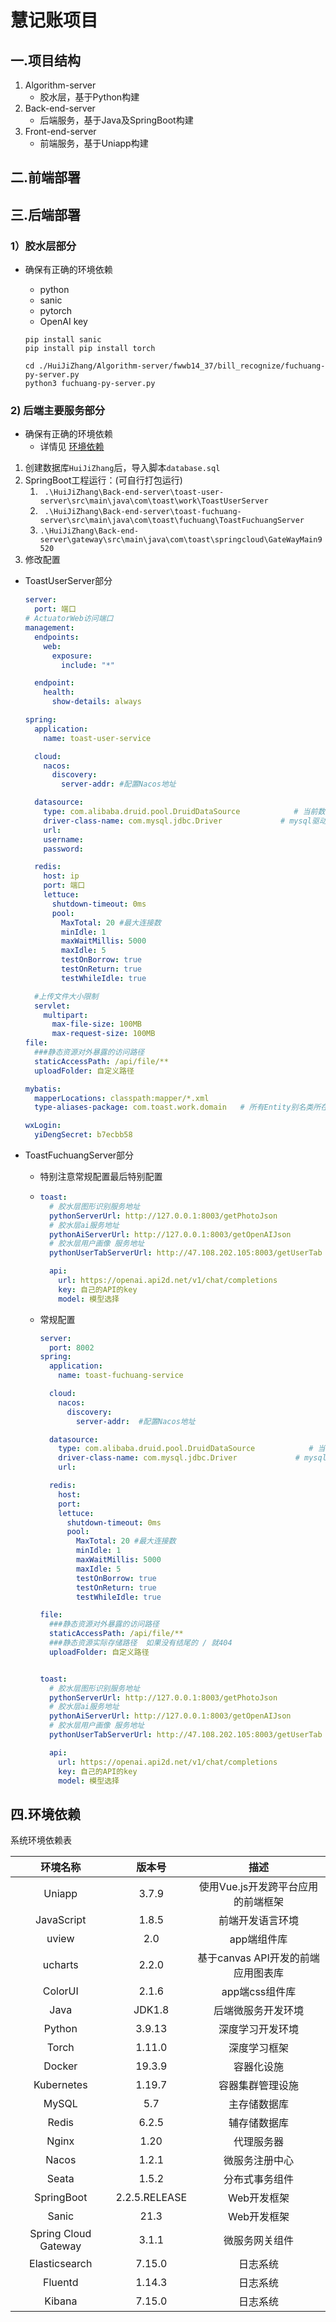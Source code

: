 # 									慧记账项目
## 一.项目结构

1. Algorithm-server
   * 胶水层，基于Python构建
2. Back-end-server
   * 后端服务，基于Java及SpringBoot构建
3. Front-end-server
   * 前端服务，基于Uniapp构建

## 二.前端部署



## 三.后端部署

### 1）胶水层部分

* 确保有正确的环境依赖

  * python
  * sanic
  * pytorch
  * OpenAI key

  ```shell
  pip install sanic
  pip install pip install torch
  ```

  ```shell
  cd ./HuiJiZhang/Algorithm-server/fwwb14_37/bill_recognize/fuchuang-py-server.py
  python3 fuchuang-py-server.py
  ```

  

### **2) 后端主要服务部分**

- 确保有正确的环境依赖
  - 详情见  [环境依赖](#四.环境依赖)

1. 创建数据库`HuiJiZhang`后，导入脚本`database.sql`
2. SpringBoot工程运行：(可自行打包运行)
   1. ` .\HuiJiZhang\Back-end-server\toast-user-server\src\main\java\com\toast\work\ToastUserServer`
   2. ` .\HuiJiZhang\Back-end-server\toast-fuchuang-server\src\main\java\com\toast\fuchuang\ToastFuchuangServer`
   3.   `.\HuiJiZhang\Back-end-server\gateway\src\main\java\com\toast\springcloud\GateWayMain9520`
3. 修改配置

- ToastUserServer部分

  ```yaml
  server:
    port: 端口
  # ActuatorWeb访问端口
  management:
    endpoints:
      web:
        exposure:
          include: "*"
  
    endpoint:
      health:
        show-details: always
  
  spring:
    application:
      name: toast-user-service
  
    cloud:
      nacos:
        discovery:
          server-addr: #配置Nacos地址
  
    datasource:
      type: com.alibaba.druid.pool.DruidDataSource            # 当前数据源操作类型
      driver-class-name: com.mysql.jdbc.Driver             # mysql驱动包 com.mysql.jdbc.Driver org.gjt.mm.mysql.Driver
      url: 
      username: 
      password: 
  
    redis:
      host: ip
      port: 端口
      lettuce:
        shutdown-timeout: 0ms
        pool:
          MaxTotal: 20 #最大连接数
          minIdle: 1
          maxWaitMillis: 5000
          maxIdle: 5
          testOnBorrow: true
          testOnReturn: true
          testWhileIdle: true
  
    #上传文件大小限制
    servlet:
      multipart:
        max-file-size: 100MB
        max-request-size: 100MB
  file:
    ###静态资源对外暴露的访问路径
    staticAccessPath: /api/file/**
    uploadFolder: 自定义路径
  
  mybatis:
    mapperLocations: classpath:mapper/*.xml
    type-aliases-package: com.toast.work.domain   # 所有Entity别名类所在包
  
  wxLogin:
    yiDengSecret: b7ecbb58
  ```



- ToastFuchuangServer部分

  - 特别注意常规配置最后特别配置

  - ```YAML
    toast:
      # 胶水层图形识别服务地址
      pythonServerUrl: http://127.0.0.1:8003/getPhotoJson
      # 胶水层ai服务地址
      pythonAiServerUrl: http://127.0.0.1:8003/getOpenAIJson
      # 胶水层用户画像 服务地址
      pythonUserTabServerUrl: http://47.108.202.105:8003/getUserTab
    
      api:
        url: https://openai.api2d.net/v1/chat/completions
        key: 自己的API的key
        model: 模型选择
    ```

  - 常规配置

    ```yaml
    server:
      port: 8002
    spring:
      application:
        name: toast-fuchuang-service
    
      cloud:
        nacos:
          discovery:
            server-addr:  #配置Nacos地址
    
      datasource:
        type: com.alibaba.druid.pool.DruidDataSource            # 当前数据源操作类型
        driver-class-name: com.mysql.jdbc.Driver             # mysql驱动包 com.mysql.jdbc.Driver org.gjt.mm.mysql.Driver
        url: 
    
      redis:
        host: 
        port: 
        lettuce:
          shutdown-timeout: 0ms
          pool:
            MaxTotal: 20 #最大连接数
            minIdle: 1
            maxWaitMillis: 5000
            maxIdle: 5
            testOnBorrow: true
            testOnReturn: true
            testWhileIdle: true
    
    file:
      ###静态资源对外暴露的访问路径
      staticAccessPath: /api/file/**
      ###静态资源实际存储路径  如果没有结尾的 / 就404
      uploadFolder: 自定义路径
    
    
    toast:
      # 胶水层图形识别服务地址
      pythonServerUrl: http://127.0.0.1:8003/getPhotoJson
      # 胶水层ai服务地址
      pythonAiServerUrl: http://127.0.0.1:8003/getOpenAIJson
      # 胶水层用户画像 服务地址
      pythonUserTabServerUrl: http://47.108.202.105:8003/getUserTab
    
      api:
        url: https://openai.api2d.net/v1/chat/completions
        key: 自己的API的key
        model: 模型选择
    ```

    



## 四.环境依赖

系统环境依赖表

|       环境名称       |    版本号     |                描述                |
| :------------------: | :-----------: | :--------------------------------: |
|        Uniapp        |     3.7.9     | 使用Vue.js开发跨平台应用的前端框架 |
|      JavaScript      |     1.8.5     |          前端开发语言环境          |
|        uview         |      2.0      |            app端组件库             |
|       ucharts        |     2.2.0     | 基于canvas API开发的前端应用图表库 |
|       ColorUI        |     2.1.6     |           app端css组件库           |
|         Java         |    JDK1.8     |         后端微服务开发环境         |
|        Python        |    3.9.13     |          深度学习开发环境          |
|        Torch         |    1.11.0     |            深度学习框架            |
|        Docker        |    19.3.9     |             容器化设施             |
|      Kubernetes      |    1.19.7     |          容器集群管理设施          |
|        MySQL         |      5.7      |            主存储数据库            |
|        Redis         |     6.2.5     |            辅存储数据库            |
|        Nginx         |     1.20      |             代理服务器             |
|        Nacos         |     1.2.1     |           微服务注册中心           |
|        Seata         |     1.5.2     |           分布式事务组件           |
|      SpringBoot      | 2.2.5.RELEASE |            Web开发框架             |
|        Sanic         |     21.3      |            Web开发框架             |
| Spring Cloud Gateway |     3.1.1     |           微服务网关组件           |
|    Elasticsearch     |    7.15.0     |              日志系统              |
|       Fluentd        |    1.14.3     |              日志系统              |
|        Kibana        |    7.15.0     |              日志系统              |



